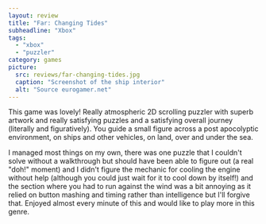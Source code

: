 ```yaml
---
layout: review
title: "Far: Changing Tides"
subheadline: "Xbox"
tags:
  - "xbox"
  - "puzzler"
category: games
picture:
  src: reviews/far-changing-tides.jpg
  caption: "Screenshot of the ship interior"
  alt: "Source eurogamer.net"
---
```


This game was lovely! Really atmospheric 2D scrolling puzzler with superb artwork and really satisfying puzzles and a 
satisfying overall journey (literally and figuratively). You guide a small figure across a post apocolyptic
environment, on ships and other vehicles, on land, over and under the sea.

I managed most things on my own, there was one puzzle that
I couldn't solve without a walkthrough but should have been able to figure out (a real "doh!" moment) and I didn't
figure the mechanic for cooling the engine without help (although you could just wait for it to cool down by itself!)
and the section where you had to run against the wind was a bit annoying as it relied on button mashing and timing
rather than intelligence but I'll forgive that. Enjoyed almost every minute of this and would like to play more
in this genre.